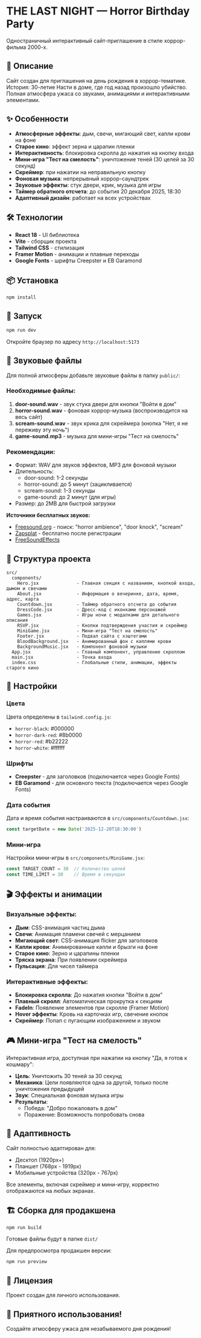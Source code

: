 # THE LAST NIGHT — Horror Birthday Party

Одностраничный интерактивный сайт-приглашение в стиле хоррор-фильма 2000-х.

## 📖 Описание

Сайт создан для приглашения на день рождения в хоррор-тематике. История: 30-летие Насти в доме, где год назад произошло убийство. Полная атмосфера ужаса со звуками, анимациями и интерактивными элементами.

## ✨ Особенности

- **Атмосферные эффекты**: дым, свечи, мигающий свет, капли крови на фоне
- **Старое кино**: эффект зерна и царапин пленки
- **Интерактивность**: блокировка скролла до нажатия на кнопку входа
- **Мини-игра "Тест на смелость"**: уничтожение теней (30 целей за 30 секунд)
- **Скреймер**: при нажатии на неправильную кнопку
- **Фоновая музыка**: непрерывный хоррор-саундтрек
- **Звуковые эффекты**: стук двери, крик, музыка для игры
- **Таймер обратного отсчета**: до события 20 декабря 2025, 18:30
- **Адаптивный дизайн**: работает на всех устройствах

## 🛠 Технологии

- **React 18** - UI библиотека
- **Vite** - сборщик проекта
- **Tailwind CSS** - стилизация
- **Framer Motion** - анимации и плавные переходы
- **Google Fonts** - шрифты Creepster и EB Garamond

## 📦 Установка

```bash
npm install
```

## 🚀 Запуск

```bash
npm run dev
```

Откройте браузер по адресу `http://localhost:5173`

## 🎵 Звуковые файлы

Для полной атмосферы добавьте звуковые файлы в папку `public/`:

### Необходимые файлы:

1. **door-sound.wav** - звук стука двери для кнопки "Войти в дом"
2. **horror-sound.wav** - фоновая хоррор-музыка (воспроизводится на весь сайт)
3. **scream-sound.wav** - звук крика для скреймера (кнопка "Нет, я не переживу эту ночь")
4. **game-sound.mp3** - музыка для мини-игры "Тест на смелость"

### Рекомендации:

- Формат: WAV для звуков эффектов, MP3 для фоновой музыки
- Длительность: 
  - door-sound: 1-2 секунды
  - horror-sound: до 5 минут (зацикливается)
  - scream-sound: 1-3 секунды
  - game-sound: до 2 минут (для игры)
- Размер: до 2MB для быстрой загрузки

**Источники бесплатных звуков:**
- [Freesound.org](https://freesound.org) - поиск: "horror ambience", "door knock", "scream"
- [Zapsplat](https://www.zapsplat.com) - бесплатно после регистрации
- [FreeSoundEffects](https://www.freesoundeffects.com)

## 📁 Структура проекта

```
src/
  components/
    Hero.jsx              - Главная секция с названием, кнопкой входа, дымом и свечами
    About.jsx             - Информация о вечеринке, дата, время, адрес, карта
    Countdown.jsx         - Таймер обратного отсчета до события
    DressCode.jsx         - Дресс-код с иконками персонажей
    Games.jsx             - Игры ночи с модалками для детального описания
    RSVP.jsx              - Кнопки подтверждения участия и скреймер
    MiniGame.jsx          - Мини-игра "Тест на смелость"
    Footer.jsx            - Подвал сайта с хэштегами
    BloodBackground.jsx   - Анимированный фон с каплями крови
    BackgroundMusic.jsx   - Компонент фоновой музыки
  App.jsx                 - Главный компонент, управление скроллом
  main.jsx                - Точка входа
  index.css               - Глобальные стили, анимации, эффекты старого кино
```

## 🎨 Настройки

### Цвета

Цвета определены в `tailwind.config.js`:
- `horror-black`: #000000
- `horror-dark-red`: #8b0000
- `horror-red`: #b22222
- `horror-white`: #ffffff

### Шрифты

- **Creepster** - для заголовков (подключается через Google Fonts)
- **EB Garamond** - для основного текста (подключается через Google Fonts)

### Дата события

Дата и время события настраиваются в `src/components/Countdown.jsx`:

```jsx
const targetDate = new Date('2025-12-20T18:30:00')
```

### Мини-игра

Настройки мини-игры в `src/components/MiniGame.jsx`:

```jsx
const TARGET_COUNT = 30  // Количество целей
const TIME_LIMIT = 30    // Время в секундах
```

## 🎬 Эффекты и анимации

### Визуальные эффекты:
- **Дым**: CSS-анимация частиц дыма
- **Свечи**: Анимация пламени свечей с мерцанием
- **Мигающий свет**: CSS-анимация flicker для заголовков
- **Капли крови**: Анимированные капли и брызги на фоне
- **Старое кино**: Зерно и царапины пленки
- **Тряска экрана**: При появлении скреймера
- **Пульсация**: Для чисел таймера

### Интерактивные эффекты:
- **Блокировка скролла**: До нажатия кнопки "Войти в дом"
- **Плавный скролл**: Автоматическая прокрутка к секциям
- **FadeIn**: Появление элементов при скролле (Framer Motion)
- **Hover эффекты**: Кровь на карточках игр, свечение кнопок
- **Скреймер**: Попап с пугающим изображением и звуком

## 🎮 Мини-игра "Тест на смелость"

Интерактивная игра, доступная при нажатии на кнопку "Да, я готов к кошмару":
- **Цель**: Уничтожить 30 теней за 30 секунд
- **Механика**: Цели появляются одна за другой, только после уничтожения предыдущей
- **Звук**: Специальная фоновая музыка игры
- **Результаты**: 
  - Победа: "Добро пожаловать в дом"
  - Поражение: Возможность попробовать снова

## 📱 Адаптивность

Сайт полностью адаптирован для:
- Десктоп (1920px+)
- Планшет (768px - 1919px)
- Мобильные устройства (320px - 767px)

Все элементы, включая скреймер и мини-игру, корректно отображаются на любых экранах.

## 🏗 Сборка для продакшена

```bash
npm run build
```

Готовые файлы будут в папке `dist/`

Для предпросмотра продакшен версии:

```bash
npm run preview
```

## 📄 Лицензия

Проект создан для личного использования.

## 🎃 Приятного использования!

Создайте атмосферу ужаса для незабываемого дня рождения!
